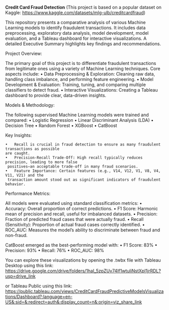 **Credit Card Fraud Detection**
(This project is based on a popular dataset on Kaggle: https://www.kaggle.com/datasets/mlg-ulb/creditcardfraud)

This repository presents a comparative analysis of various Machine Learning models to identify fraudulent transactions. It includes data preprocessing, exploratory data analysis, model development, model evaluation, and a Tableau dashboard for interactive visualizations. A detailed Executive Summary highlights key findings and recommendations.

Project Overview:

The primary goal of this project is to differentiate fraudulent transactions from legitimate ones using a variety of Machine Learning techniques. Core aspects include:
	•	Data Preprocessing & Exploration: Cleaning raw data, handling class imbalance, and performing feature engineering.
	•	Model Development & Evaluation: Training, tuning, and comparing multiple classifiers to detect fraud.
	•	Interactive Visualizations: Creating a Tableau dashboard to provide clear, data-driven insights.

 Models & Methodology:

  The following supervised Machine Learning models were trained and compared:
  •	Logistic Regression
  •	Linear Discriminant Analysis (LDA)
  •	Decision Tree
  •	Random Forest
  •	XGBoost
  •	CatBoost

 Key Insights:

 	•	Recall is crucial in fraud detection to ensure as many fraudulent transactions as possible
    are caught.
	•	Precision-Recall Trade-Off: High recall typically reduces precision, leading to more false
     positives—an acceptable trade-off in many fraud scenarios.
	•	Feature Importance: Certain features (e.g., V14, V12, V1, V8, V4, V11, V21) and the
     transaction amount stood out as significant indicators of fraudulent behavior.

 Performance Metrics:

 All models were evaluated using standard classification metrics:
 	•	Accuracy: Overall proportion of correct predictions.
	•	F1 Score: Harmonic mean of precision and recall, useful for imbalanced datasets.
	•	Precision: Fraction of predicted fraud cases that were actually fraud.
	•	Recall (Sensitivity): Proportion of actual fraud cases correctly identified.
	•	ROC_AUC: Measures the model’s ability to discriminate between fraud and non-fraud.


CatBoost emerged as the best-performing model with:
	•	F1 Score: 83%
	•	Precision: 93%
	•	Recall: 76%
	•	ROC_AUC: 98%

 You can explore these visualizations by opening the .twbx file with Tableau Desktop using this link: https://drive.google.com/drive/folders/1haI_5zpZUv74If1wtuliNstXpl1jrRDL?usp=drive_link
 
 or Tableau Public using this link: https://public.tableau.com/views/CreditCardFraudPredictiveModelsVisualizations/Dashboard?:language=en-US&:sid=&:redirect=auth&:display_count=n&:origin=viz_share_link
